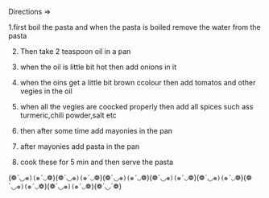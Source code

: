 ﻿Directions =>

1.first boil the pasta and when the pasta is boiled remove the water from the pasta

2. Then take 2 teaspoon oil in a pan

3. when the oil is little bit hot then add onions in it

4. when the oins get a little bit brown ccolour then add tomatos and other vegies in the oil

5. when all the vegies are coocked properly then add all spices such ass turmeric,chili powder,salt etc

6. then after some time add mayonies in the pan

7. after mayonies add pasta in the pan

8. cook these for 5 min and then serve the pasta

                



(❁´◡`❁)(❁´◡`❁)(❁´◡`❁)(❁´◡`❁)(❁´◡`❁)(❁´◡`❁)(❁´◡`❁)(❁´◡`❁)(❁´◡`❁)(❁´◡`❁)(❁´◡`❁)(❁´◡`❁)(❁´◡`❁)(❁´◡`❁)(❁´◡`❁)